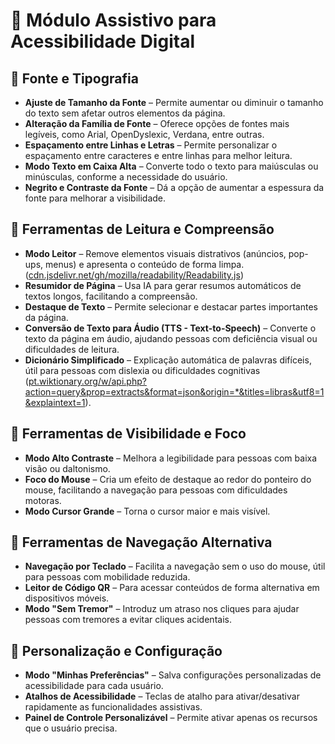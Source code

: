 # 📌 Módulo Assistivo para Acessibilidade Digital

## 🔹 Fonte e Tipografia

- **Ajuste de Tamanho da Fonte** – Permite aumentar ou diminuir o tamanho do texto sem afetar outros elementos da página.  
- **Alteração da Família de Fonte** – Oferece opções de fontes mais legíveis, como Arial, OpenDyslexic, Verdana, entre outras.  
- **Espaçamento entre Linhas e Letras** – Permite personalizar o espaçamento entre caracteres e entre linhas para melhor leitura.  
- **Modo Texto em Caixa Alta** – Converte todo o texto para maiúsculas ou minúsculas, conforme a necessidade do usuário.  
- **Negrito e Contraste da Fonte** – Dá a opção de aumentar a espessura da fonte para melhorar a visibilidade.  

## 🔹 Ferramentas de Leitura e Compreensão

- **Modo Leitor** – Remove elementos visuais distrativos (anúncios, pop-ups, menus) e apresenta o conteúdo de forma limpa.  ([cdn.jsdelivr.net/gh/mozilla/readability/Readability.js](https://cdn.jsdelivr.net/gh/mozilla/readability/Readability.js))
- **Resumidor de Página** – Usa IA para gerar resumos automáticos de textos longos, facilitando a compreensão.  
- **Destaque de Texto** – Permite selecionar e destacar partes importantes da página.  
- **Conversão de Texto para Áudio (TTS - Text-to-Speech)** – Converte o texto da página em áudio, ajudando pessoas com deficiência visual ou dificuldades de leitura.  
- **Dicionário Simplificado** – Explicação automática de palavras difíceis, útil para pessoas com dislexia ou dificuldades cognitivas ([pt.wiktionary.org/w/api.php?action=query&prop=extracts&format=json&origin=*&titles=libras&utf8=1&explaintext=1](https://pt.wiktionary.org/w/api.php?action=query&prop=extracts&format=json&origin=*&titles=libras&utf8=1&explaintext=1)).

## 🔹 Ferramentas de Visibilidade e Foco

- **Modo Alto Contraste** – Melhora a legibilidade para pessoas com baixa visão ou daltonismo.  
- **Foco do Mouse** – Cria um efeito de destaque ao redor do ponteiro do mouse, facilitando a navegação para pessoas com dificuldades motoras.  
- **Modo Cursor Grande** – Torna o cursor maior e mais visível.  

## 🔹 Ferramentas de Navegação Alternativa

- **Navegação por Teclado** – Facilita a navegação sem o uso do mouse, útil para pessoas com mobilidade reduzida.  
- **Leitor de Código QR** – Para acessar conteúdos de forma alternativa em dispositivos móveis.  
- **Modo "Sem Tremor"** – Introduz um atraso nos cliques para ajudar pessoas com tremores a evitar cliques acidentais.  

## 🔹 Personalização e Configuração

- **Modo "Minhas Preferências"** – Salva configurações personalizadas de acessibilidade para cada usuário.  
- **Atalhos de Acessibilidade** – Teclas de atalho para ativar/desativar rapidamente as funcionalidades assistivas.  
- **Painel de Controle Personalizável** – Permite ativar apenas os recursos que o usuário precisa.  
